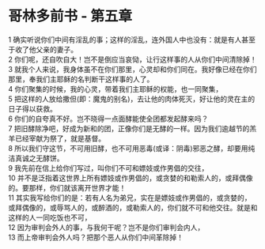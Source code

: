 # 哥林多前书 - 第五章
  
 1 确实听说你们中间有淫乱的事；这样的淫乱，连外国人中也没有：就是有人甚至于收了他父亲的妻子。  
 2 你们呢，还自吹自大！岂不是倒应当哀恸，让行这样事的人从你们中间清除掉！  
 3 就我个人来说，我身体虽不在你们那里，心灵却和你们同在。我好像已经在你们那里，奉我们主耶稣的名判断干这样事的人了。  
 4 你们聚集的时候，我的心灵，带着我们主耶稣的权能，也一同聚集，  
 5 把这样的人放给撒但(即：魔鬼的别名)，去让他的肉体死灭，好让他的灵在主的日子得以获救。  
 6 你们的自夸真不好。岂不晓得一点面酵能使全团都发起酵来吗？  
 7 把旧酵除净吧，好成为新和的团，正像你们是无酵的一样。因为我们逾越节的羔羊已经宰献为祭了，就是基督。  
 8 所以我们守这节，不可用旧酵，也不可用恶毒(或译：阴毒)邪恶之酵，却要用纯洁真诚之无酵饼。  
 9 我先前在信上给你们写过，叫你们不可和嫖妓或作男倡的交往，  
 10 并不是泛指着这世界上所有嫖妓或作男倡的，或贪婪的和勒索人的，或拜偶像的。要那样，你们就该离开世界才能！  
 11 其实我写给你们的是：若有人名为弟兄，实在是嫖妓或作男倡的，或贪婪的，或拜偶像的，或辱骂人的，或醉酒的，或勒索人的，你们就不可和他交往。就是和这样的人一同吃饭也不可，  
 12 因为审判会外人的事，与我何干呢？岂不是你们审判会内人，  
 13 而上帝审判会外人吗？把那个恶人从你们中间革除掉！